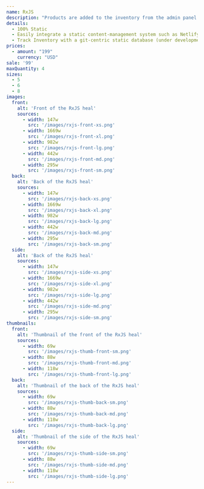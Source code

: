 ```yaml
---
name: RxJS
description: "Products are added to the inventory from the admin panel. You can access this from the gocommerce.com/admin page. Check it out to learn more.\_"
details:
  - 100% Static
  - Easily integrate a static content-management system such as Netlify-CMS
  - Track Inventory with a git-centric static database (under development)
prices:
  - amount: "199"
    currency: "USD"
sale: '99'
maxQuantity: 4
sizes:
  - 5
  - 6
  - 8
images:
  front:
    alt: 'Front of the RxJS heal'
    sources:
      - width: 147w
        src: '/images/rxjs-front-xs.png'
      - width: 1669w
        src: '/images/rxjs-front-xl.png'
      - width: 982w
        src: '/images/rxjs-front-lg.png'
      - width: 442w
        src: '/images/rxjs-front-md.png'
      - width: 295w
        src: '/images/rxjs-front-sm.png'
  back:
    alt: 'Back of the RxJS heal'
    sources:
      - width: 147w
        src: '/images/rxjs-back-xs.png'
      - width: 1669w
        src: '/images/rxjs-back-xl.png'
      - width: 982w
        src: '/images/rxjs-back-lg.png'
      - width: 442w
        src: '/images/rxjs-back-md.png'
      - width: 295w
        src: '/images/rxjs-back-sm.png'
  side:
    alt: 'Back of the RxJS heal'
    sources:
      - width: 147w
        src: '/images/rxjs-side-xs.png'
      - width: 1669w
        src: '/images/rxjs-side-xl.png'
      - width: 982w
        src: '/images/rxjs-side-lg.png'
      - width: 442w
        src: '/images/rxjs-side-md.png'
      - width: 295w
        src: '/images/rxjs-side-sm.png'
thumbnails:
  front:
    alt: 'Thumbnail of the front of the RxJS heal'
    sources:
      - width: 69w
        src: '/images/rxjs-thumb-front-sm.png'
      - width: 88w
        src: '/images/rxjs-thumb-front-md.png'
      - width: 118w
        src: '/images/rxjs-thumb-front-lg.png'
  back:
    alt: 'Thumbnail of the back of the RxJS heal'
    sources:
      - width: 69w
        src: '/images/rxjs-thumb-back-sm.png'
      - width: 88w
        src: '/images/rxjs-thumb-back-md.png'
      - width: 118w
        src: '/images/rxjs-thumb-back-lg.png'
  side:
    alt: 'Thumbnail of the side of the RxJS heal'
    sources:
      - width: 69w
        src: '/images/rxjs-thumb-side-sm.png'
      - width: 88w
        src: '/images/rxjs-thumb-side-md.png'
      - width: 118w
        src: '/images/rxjs-thumb-side-lg.png'
---
```

